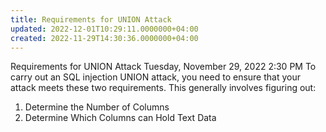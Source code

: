 ```yaml
---
title: Requirements for UNION Attack
updated: 2022-12-01T10:29:11.0000000+04:00
created: 2022-11-29T14:30:36.0000000+04:00
---
```


Requirements for UNION Attack
Tuesday, November 29, 2022
2:30 PM
To carry out an SQL injection UNION attack, you need to ensure that your attack meets these two requirements. This generally involves figuring out:

1.  Determine the Number of Columns
2.  Determine Which Columns can Hold Text Data

